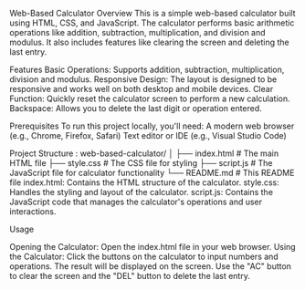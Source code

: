 Web-Based Calculator
Overview
This is a simple web-based calculator built using HTML, CSS, and JavaScript. The calculator performs basic arithmetic operations like addition, subtraction, multiplication, and division and modulus. It also includes features like clearing the screen and deleting the last entry.

Features
Basic Operations: Supports addition, subtraction, multiplication,  division and modulus.
Responsive Design: The layout is designed to be responsive and works well on both desktop and mobile devices.
Clear Function: Quickly reset the calculator screen to perform a new calculation.
Backspace: Allows you to delete the last digit or operation entered.


Prerequisites
To run this project locally, you'll need:
A modern web browser (e.g., Chrome, Firefox, Safari)
Text editor or IDE (e.g., Visual Studio Code)

Project Structure :
web-based-calculator/
│
├── index.html       # The main HTML file
├── style.css        # The CSS file for styling
├── script.js        # The JavaScript file for calculator functionality
└── README.md        # This README file
index.html: Contains the HTML structure of the calculator.
style.css: Handles the styling and layout of the calculator.
script.js: Contains the JavaScript code that manages the calculator's operations and user interactions.

Usage

Opening the Calculator:
Open the index.html file in your web browser.
Using the Calculator:
Click the buttons on the calculator to input numbers and operations.
The result will be displayed on the screen.
Use the "AC" button to clear the screen and the "DEL"  button to delete the last entry.
